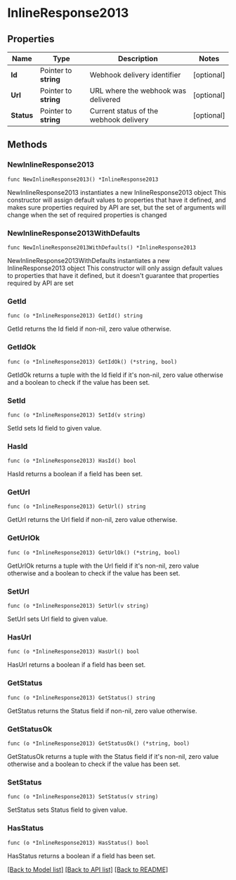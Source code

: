 # InlineResponse2013

## Properties

Name | Type | Description | Notes
------------ | ------------- | ------------- | -------------
**Id** | Pointer to **string** | Webhook delivery identifier | [optional] 
**Url** | Pointer to **string** | URL where the webhook was delivered | [optional] 
**Status** | Pointer to **string** | Current status of the webhook delivery | [optional] 

## Methods

### NewInlineResponse2013

`func NewInlineResponse2013() *InlineResponse2013`

NewInlineResponse2013 instantiates a new InlineResponse2013 object
This constructor will assign default values to properties that have it defined,
and makes sure properties required by API are set, but the set of arguments
will change when the set of required properties is changed

### NewInlineResponse2013WithDefaults

`func NewInlineResponse2013WithDefaults() *InlineResponse2013`

NewInlineResponse2013WithDefaults instantiates a new InlineResponse2013 object
This constructor will only assign default values to properties that have it defined,
but it doesn't guarantee that properties required by API are set

### GetId

`func (o *InlineResponse2013) GetId() string`

GetId returns the Id field if non-nil, zero value otherwise.

### GetIdOk

`func (o *InlineResponse2013) GetIdOk() (*string, bool)`

GetIdOk returns a tuple with the Id field if it's non-nil, zero value otherwise
and a boolean to check if the value has been set.

### SetId

`func (o *InlineResponse2013) SetId(v string)`

SetId sets Id field to given value.

### HasId

`func (o *InlineResponse2013) HasId() bool`

HasId returns a boolean if a field has been set.

### GetUrl

`func (o *InlineResponse2013) GetUrl() string`

GetUrl returns the Url field if non-nil, zero value otherwise.

### GetUrlOk

`func (o *InlineResponse2013) GetUrlOk() (*string, bool)`

GetUrlOk returns a tuple with the Url field if it's non-nil, zero value otherwise
and a boolean to check if the value has been set.

### SetUrl

`func (o *InlineResponse2013) SetUrl(v string)`

SetUrl sets Url field to given value.

### HasUrl

`func (o *InlineResponse2013) HasUrl() bool`

HasUrl returns a boolean if a field has been set.

### GetStatus

`func (o *InlineResponse2013) GetStatus() string`

GetStatus returns the Status field if non-nil, zero value otherwise.

### GetStatusOk

`func (o *InlineResponse2013) GetStatusOk() (*string, bool)`

GetStatusOk returns a tuple with the Status field if it's non-nil, zero value otherwise
and a boolean to check if the value has been set.

### SetStatus

`func (o *InlineResponse2013) SetStatus(v string)`

SetStatus sets Status field to given value.

### HasStatus

`func (o *InlineResponse2013) HasStatus() bool`

HasStatus returns a boolean if a field has been set.


[[Back to Model list]](../README.md#documentation-for-models) [[Back to API list]](../README.md#documentation-for-api-endpoints) [[Back to README]](../README.md)


